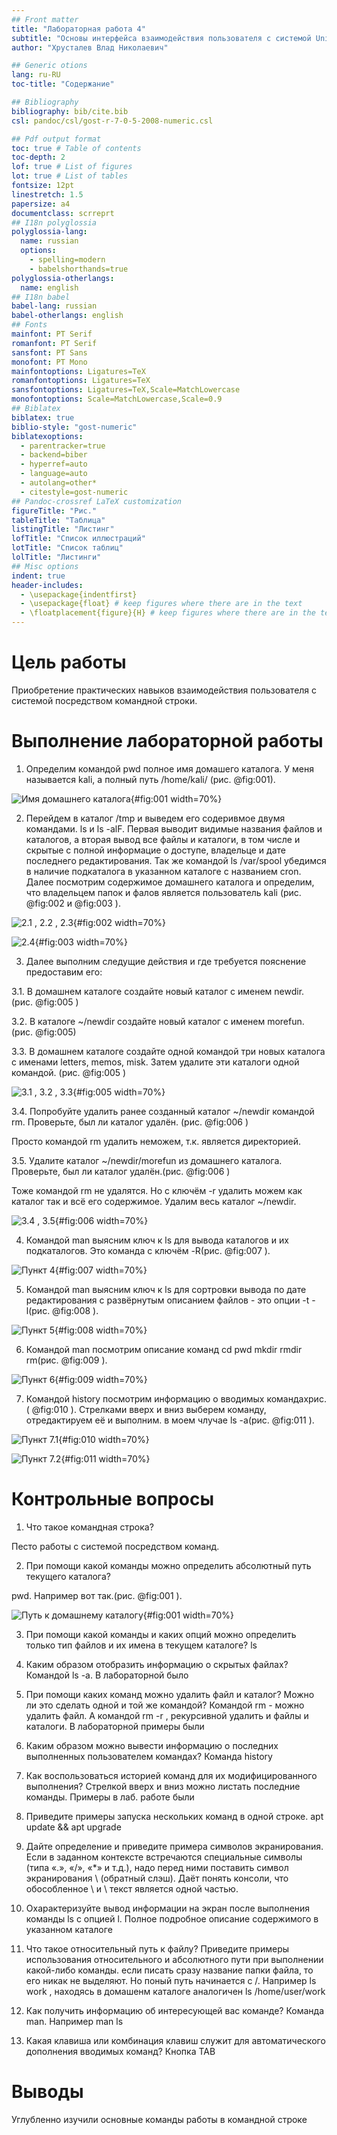```yaml
---
## Front matter
title: "Лабораторная работа 4"
subtitle: "Основы интерфейса взаимодействия пользователя с системой Unix на уровне командной строки"
author: "Хрусталев Влад Николаевич"

## Generic otions
lang: ru-RU
toc-title: "Содержание"

## Bibliography
bibliography: bib/cite.bib
csl: pandoc/csl/gost-r-7-0-5-2008-numeric.csl

## Pdf output format
toc: true # Table of contents
toc-depth: 2
lof: true # List of figures
lot: true # List of tables
fontsize: 12pt
linestretch: 1.5
papersize: a4
documentclass: scrreprt
## I18n polyglossia
polyglossia-lang:
  name: russian
  options:
	- spelling=modern
	- babelshorthands=true
polyglossia-otherlangs:
  name: english
## I18n babel
babel-lang: russian
babel-otherlangs: english
## Fonts
mainfont: PT Serif
romanfont: PT Serif
sansfont: PT Sans
monofont: PT Mono
mainfontoptions: Ligatures=TeX
romanfontoptions: Ligatures=TeX
sansfontoptions: Ligatures=TeX,Scale=MatchLowercase
monofontoptions: Scale=MatchLowercase,Scale=0.9
## Biblatex
biblatex: true
biblio-style: "gost-numeric"
biblatexoptions:
  - parentracker=true
  - backend=biber
  - hyperref=auto
  - language=auto
  - autolang=other*
  - citestyle=gost-numeric
## Pandoc-crossref LaTeX customization
figureTitle: "Рис."
tableTitle: "Таблица"
listingTitle: "Листинг"
lofTitle: "Список иллюстраций"
lotTitle: "Список таблиц"
lolTitle: "Листинги"
## Misc options
indent: true
header-includes:
  - \usepackage{indentfirst}
  - \usepackage{float} # keep figures where there are in the text
  - \floatplacement{figure}{H} # keep figures where there are in the text
---
```


# Цель работы

Приобретение практических навыков взаимодействия пользователя с системой посредством командной строки.

# Выполнение лабораторной работы

1. Определим командой pwd полное имя домашего каталога. У меня называется kali, а полный путь /home/kali/ (рис. @fig:001).

![Имя домашнего каталога](image/1.png){#fig:001 width=70%}

2. Перейдем в каталог /tmp и выведем его содеривмое двумя командами. ls и ls -alF. Первая выводит видимые названия файлов и каталогов, а вторая вывод все файлы и каталоги, в том числе и скрытые с полной информацие о доступе, владельце и дате последнего редактирования. Так же командой ls /var/spool убедимся в наличие подкаталога в указанном каталоге с названием cron.  Далее посмотрим содержимое домашнего каталога и определим, что владельцем папок и фалов является пользователь kali (рис. @fig:002 и @fig:003 ).

![2.1 , 2.2 , 2.3](image/2.png){#fig:002 width=70%}

![2.4](image/3.png){#fig:003 width=70%}

3. Далее выполним следущие действия и где требуется пояснение предоставим его:

3.1. В домашнем каталоге создайте новый каталог с именем newdir. (рис. @fig:005 )

3.2. В каталоге ~/newdir создайте новый каталог с именем morefun. (рис. @fig:005)

3.3. В домашнем каталоге создайте одной командой три новых каталога с именами letters, memos, misk. Затем удалите эти каталоги одной командой. (рис. @fig:005 )

![3.1 , 3.2 , 3.3](image/5.png){#fig:005 width=70%}

3.4. Попробуйте удалить ранее созданный каталог ~/newdir командой rm. Проверьте, был ли каталог удалён. (рис. @fig:006 )

Просто командой rm удалить неможем, т.к. является директорией.

3.5. Удалите каталог ~/newdir/morefun из домашнего каталога. Проверьте, был ли каталог удалён.(рис. @fig:006 )

Тоже командой rm не удалятся. Но с ключём -r удалить можем как каталог так и всё его содержимое. Удалим весь каталог ~/newdir.

![3.4 , 3.5](image/6.png){#fig:006 width=70%}

4. Командой man выясним ключ к ls для вывода каталогов и их подкаталогов. Это команда с ключём -R(рис. @fig:007 ).

![Пункт 4](image/7.png){#fig:007 width=70%}

5. Командой man выясним ключ к ls для сортровки вывода по дате редактирования с развёрнутым описанием файлов - это опции -t -l(рис. @fig:008 ).

![Пункт 5](image/8.png){#fig:008 width=70%}

6. Командой man посмотрим описание команд cd pwd mkdir rmdir rm(рис. @fig:009 ).

![Пункт 6](image/9.png){#fig:009 width=70%}

7. Командой history посмотрим информацию о вводимых командахрис.( @fig:010 ). Стрелками вверх и вниз выберем команду, отредактируем её и выполним. в моем члучае ls -a(рис. @fig:011 ).

![Пункт 7.1](image/10.png){#fig:010 width=70%}

![Пункт 7.2](image/11.png){#fig:011 width=70%}

# Контрольные вопросы

1. Что такое командная строка?

Песто работы с системой посредством команд.

2. При помощи какой команды можно определить абсолютный путь текущего каталога?

pwd. Например вот так.(рис. @fig:001 ).

![Путь к домашнему каталогу](image/1.png){#fig:001 width=70%}

3. При помощи какой команды и каких опций можно определить только тип файлов и их имена в текущем каталоге? ls 

4. Каким образом отобразить информацию о скрытых файлах? Командой ls -a. В лабораторной было

5. При помощи каких команд можно удалить файл и каталог? Можно ли это сделать одной и той же командой? Командой rm - можно удалить файл. А командой rm -r , рекурсивной удалить и файлы и каталоги. В лабораторной примеры были

6. Каким образом можно вывести информацию о последних выполненных пользователем командах? Команда history

7. Как воспользоваться историей команд для их модифицированного выполнения? Стрелкой вверх и вниз можно листать последние команды. Примеры в лаб. работе были

8. Приведите примеры запуска нескольких команд в одной строке. apt update && apt upgrade

9. Дайте определение и приведите примера символов экранирования. Если в заданном контексте встречаются специальные символы (типа «.», «/», «*» и т.д.), надо перед ними поставить символ экранирования \ (обратный слэш). Даёт понять консоли, что обособленное \ и \ текст является одной частью.

10. Охарактеризуйте вывод информации на экран после выполнения команды ls с опцией l. Полное подробное описание содержимого в указанном каталоге

11. Что такое относительный путь к файлу? Приведите примеры использования относительного и абсолютного пути при выполнении какой-либо команды. если писать сразу название папки файла, то его никак не выделяют. Но поный путь начинается с /. Например ls work , находясь в домашенм каталоге аналогичен ls /home/user/work

12. Как получить информацию об интересующей вас команде? Команда man. Например man ls

13. Какая клавиша или комбинация клавиш служит для автоматического дополнения вводимых команд? Кнопка TAB

# Выводы

Углубленно изучили основные команды работы в командной строке
